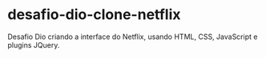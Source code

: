 # desafio-dio-clone-netflix
Desafio Dio criando a interface do Netflix, usando HTML, CSS, JavaScript e plugins JQuery.
